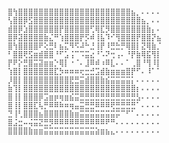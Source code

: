 ⣿⢳⣿⣿⣿⣿⣿⣿⣿⣿⣿⣿⣿⣿⣿⣿⣿⣿⣿⣿⣿⣿⣿⣿⣦⡀⠄⠄⠄⠄
⢣⣿⣿⡿⣫⣿⣿⣿⣿⣿⣿⣿⣿⣿⣿⣿⣿⣿⣿⣿⣿⣿⣿⣿⣿⣿⣦⡀⠄⠄
⣾⣿⡿⣱⣿⣿⣿⣿⣿⣿⡟⣿⣿⣿⣿⣿⢋⢿⣏⡻⣿⣿⣿⣿⣿⣿⣿⣷⡄⠄
⣿⡿⣽⣿⣿⣿⣿⣷⣌⠛⢱⣿⣿⣿⡟⡫⠾⢸⣧⠹⠊⢻⣿⣿⣿⡟⣿⣿⡝⣦
⣿⢳⣿⣿⣿⣿⠟⢕⣛⠇⣦⣍⠻⠫⠼⠓⣘⢸⡟⠸⣛⣓⡛⢿⣿⡇⣝⢿⣷⡈
⠃⣿⣿⢟⣫⣶⣾⣿⣿⠘⠋⣡⢨⠉⠩⣭⣔⠘⠡⠝⢒⢠⠄⠘⡟⣷⢿⣯⢻⡇
⡟⠟⡕⣛⣿⣭⣽⣶⣶⡑⢿⡇⠐⠈⠄⣸⠿⠾⠰⠿⣇⠄⠄⠁⢀⣿⠘⢻⠸⡇
⢱⣿⡇⣿⣿⣿⣿⣿⣿⣏⡳⠶⠶⠶⢖⣒⣚⣩⣾⣷⣶⣶⣶⣿⡟⠋⠄⠸⠁⠁
⡸⣿⡇⣿⣿⣿⣿⣿⣿⣿⣿⣿⣟⣛⣭⣾⣿⣿⣷⣮⣭⣭⣭⣭⡅⠄⠄⠄⠄⠄
⣷⢹⡇⣿⣿⣿⣿⣿⣿⣿⣿⣿⣿⣿⣿⣿⣿⣿⣿⣿⣿⣿⣿⣿⣿⡆⠄⠄⠄⠄
⣿⢸⡇⣿⣿⣿⡿⣩⣶⡶⢶⣶⣮⣭⣛⣛⣛⣛⣛⣛⣛⣛⣛⣛⣛⣣⠄⠄⠄⠄
⣿⢸⡇⣿⣿⣏⢧⡛⠿⠿⠷⠶⢶⣤⣭⣛⣛⠿⠿⠿⢟⣛⣛⣛⣛⠁⠄⠄⠄⠄
⣙⢸⢃⣿⣿⣿⣦⣿⣿⣿⣿⣿⣷⣶⣭⣭⣭⣭⣭⣭⣭⡭⠉⠋⠁⠄⠄⠄⠄⠄
⣿⣨⣒⠤⢬⣭⣝⣛⡻⠿⠿⠿⠿⠿⠿⠿⠿⠿⠿⠟⠛⠄⠄⠄⠄⠄⠄⠄⠄⠄
⣿⣿⣿⣿⣷⣶⣶⣭⣭⣭⣭⣭⣭⣭⣭⣭⣭⣵⣶⣦⣄⠄⠄⠄⠄⠄⠄⠄⠄⠄
